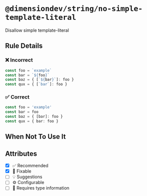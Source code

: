 <!-- begin title -->

# `@dimensiondev/string/no-simple-template-literal`

Disallow simple template-literal

<!-- end title -->

## Rule Details

### :x: Incorrect

```ts
const foo = `example`
const bar = `${foo}`
const baz = { [`${bar}`]: foo }
const qux = { [`bar`]: foo }
```

### :white_check_mark: Correct

```ts
const foo = 'example'
const bar = foo
const baz = { [bar]: foo }
const qux = { bar: foo }
```

## When Not To Use It

## Attributes

<!-- begin attributes -->

- [x] :white_check_mark: Recommended
- [x] :wrench: Fixable
- [ ] :bulb: Suggestions
- [ ] :gear: Configurable
- [ ] :thought_balloon: Requires type information

<!-- end attributes -->
